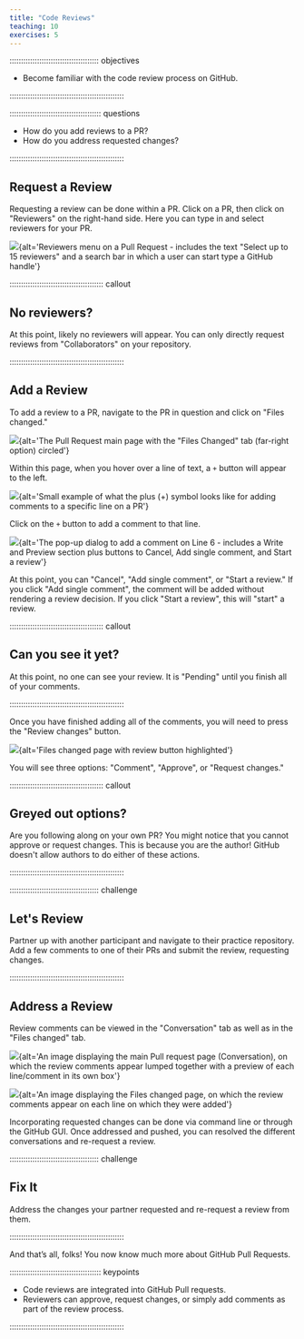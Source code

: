 ```yaml
---
title: "Code Reviews"
teaching: 10
exercises: 5
---
```

::::::::::::::::::::::::::::::::::::::: objectives

- Become familiar with the code review process on GitHub.

::::::::::::::::::::::::::::::::::::::::::::::::::

:::::::::::::::::::::::::::::::::::::::: questions

- How do you add reviews to a PR?
- How do you address requested changes?

::::::::::::::::::::::::::::::::::::::::::::::::::

## Request a Review

Requesting a review can be done within a PR. Click on a PR, then click on 
"Reviewers" on the right-hand side. Here you can type in and select
reviewers for your PR.

![](fig/prs-reviewers.png){alt='Reviewers menu on a Pull Request - includes the text "Select up to 15 reviewers" and a search bar in which a user can start type a GitHub handle'}

:::::::::::::::::::::::::::::::::::::::::  callout

## No reviewers?

At this point, likely no reviewers will appear. You can only directly request
reviews from "Collaborators" on your repository.

::::::::::::::::::::::::::::::::::::::::::::::::::

## Add a Review

To add a review to a PR, navigate to the PR in question and click on "Files
changed."

![](fig/prs-files-changed.png){alt='The Pull Request main page with the "Files Changed" tab (far-right option) circled'}

Within this page, when you hover over a line of text, a `+` button will appear
to the left.

![](fig/prs-add-comment-line.png){alt='Small example of what the plus (+) symbol looks like for adding comments to a specific line on a PR'}

Click on the `+` button to add a comment to that line.

![](fig/prs-comment-line-6.png){alt='The pop-up dialog to add a comment on Line 6 - includes a Write and Preview section plus buttons to Cancel, Add single comment, and Start a review'}

At this point, you can "Cancel", "Add single comment", or "Start a review." If
you click "Add single comment", the comment will be added without rendering
a review decision. If you click "Start a review", this will "start" a review.

:::::::::::::::::::::::::::::::::::::::::  callout

## Can you see it yet?

At this point, no one can see your review. It is "Pending" until you finish
all of your comments.

::::::::::::::::::::::::::::::::::::::::::::::::::

Once you have finished adding all of the comments, you will need to press the
"Review changes" button.

![](fig/prs-review-changes-button.png){alt='Files changed page with review button highlighted'}

You will see three options: "Comment", "Approve", or "Request changes."

:::::::::::::::::::::::::::::::::::::::::  callout

## Greyed out options?

Are you following along on your own PR? You might notice that you cannot
approve or request changes. This is because you are the author! GitHub
doesn't allow authors to do either of these actions.

::::::::::::::::::::::::::::::::::::::::::::::::::

:::::::::::::::::::::::::::::::::::::::  challenge

## Let's Review

Partner up with another participant and navigate to their practice repository.
Add a few comments to one of their PRs and submit the review, requesting changes.

::::::::::::::::::::::::::::::::::::::::::::::::::

## Address a Review

Review comments can be viewed in the "Conversation" tab as well as in the
"Files changed" tab. 

![](fig/prs-review-convo-page.png){alt='An image displaying the main Pull request page (Conversation), on which the review comments appear lumped together with a preview of each line/comment in its own box'}

![](fig/prs-review-files-changed-page.png){alt='An image displaying the Files changed page, on which the review comments appear on each line on which they were added'}

Incorporating requested changes can be done via command line or through the
GitHub GUI. Once addressed and pushed, you can resolved the different conversations
and re-request a review.

:::::::::::::::::::::::::::::::::::::::  challenge

## Fix It

Address the changes your partner requested and re-request a review from them.

::::::::::::::::::::::::::::::::::::::::::::::::::

And that’s all, folks! You now know much more about GitHub Pull Requests.

:::::::::::::::::::::::::::::::::::::::: keypoints

- Code reviews are integrated into GitHub Pull requests.
- Reviewers can approve, request changes, or simply add comments as part of the review process.

::::::::::::::::::::::::::::::::::::::::::::::::::
